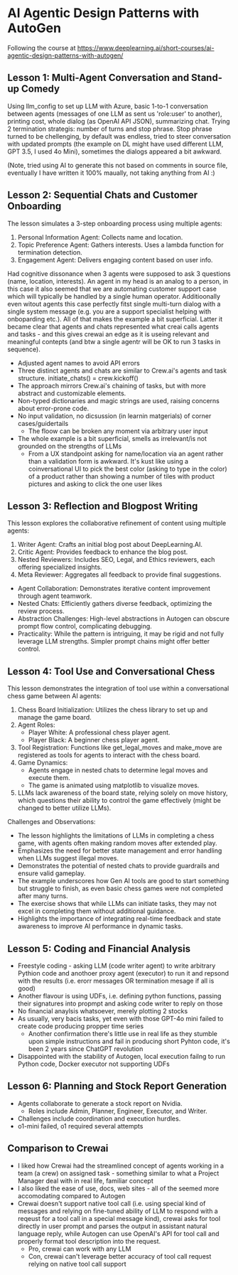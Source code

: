 # AI Agentic Design Patterns with AutoGen

Following the course at https://www.deeplearning.ai/short-courses/ai-agentic-design-patterns-with-autogen/

## Lesson 1: Multi-Agent Conversation and Stand-up Comedy

Using llm_config to set up LLM with Azure, basic 1-to-1 conversation between agents (messages of one LLM as sent us 'role:user' to another), printing cost, whole dialog (as OpenAI API JSON), summarizing chat. Trying 2 termination strategis: number of turns and stop phrase. Stop phrase turned to be chellenging, by default was endless, tried to steer conversation with updated prompts (the example on DL might have used different LLM, GPT 3.5, I used 4o Mini), sometimes the dialogs appeared a bit awkward.

(Note, tried using AI to generate this not based on comments in source file, eventually I have written it 100% maually, not taking anything from AI :)

## Lesson 2: Sequential Chats and Customer Onboarding

The lesson simulates a 3-step onboarding process using multiple agents:
1. Personal Information Agent: Collects name and location.
2. Topic Preference Agent: Gathers interests. Uses a lambda function for termination detection.
3. Engagement Agent: Delivers engaging content based on user info.

Had cognitive dissonance when 3 agents were supposed to ask 3 questions (name, location, interests). An agent in my head is an analog to a person, in this case it also seemed that we are automating customer support case which will typically be handled by a single human operator. Additioonally even witout agents this case perfectly fitst single multi-turn dialog with a single system message (e.g. you are a support specialist helping with onboparding etc.). All of that makes the example a bit superficial. Latter it became clear that agents and chats represented what creai calls agents and tasks - and this gives crewai an edge as it is useing relevant and meaningful contepts (and btw a single agentr will be OK to run 3 tasks in sequence).

- Adjusted agent names to avoid API errors
- Three distinct agents and chats are similar to Crew.ai's agents and task structure. initiate_chats() = crew.kickoff()
- The approach mirrors Crew.ai's chaining of tasks, but with more abstract and customizable elements.
- Non-typed dictionaries and magic strings are used, raising concerns about error-prone code.
- No input validation, no dicsussion (in learnin matgerials) of corner cases/guidertails
    - The floow can be broken any moment via arbitrary user input
- The whole example is a bit superficial, smells as irrelevant/is not grounded on the strengths of LLMs
    - From a UX standpoint asking for name/location via an agent rather than a validation form is awkward. It's kust like using a coinversational UI to pick the best color (asking to type in the color) of a product rather than showing a number of tiles with product pictures and asking to click the one user likes

## Lesson 3: Reflection and Blogpost Writing

This lesson explores the collaborative refinement of content using multiple agents:
1. Writer Agent: Crafts an initial blog post about DeepLearning.AI.
2. Critic Agent: Provides feedback to enhance the blog post.
3. Nested Reviewers: Includes SEO, Legal, and Ethics reviewers, each offering specialized insights.
4. Meta Reviewer: Aggregates all feedback to provide final suggestions.

- Agent Collaboration: Demonstrates iterative content improvement through agent teamwork.
- Nested Chats: Efficiently gathers diverse feedback, optimizing the review process.
- Abstraction Challenges: High-level abstractions in Autogen can obscure prompt flow control, complicating debugging.
- Practicality: While the pattern is intriguing, it may be rigid and not fully leverage LLM strengths. Simpler prompt chains might offer better control.

## Lesson 4: Tool Use and Conversational Chess

This lesson demonstrates the integration of tool use within a conversational chess game between AI agents:

1. Chess Board Initialization: Utilizes the chess library to set up and manage the game board.
2. Agent Roles:
   - Player White: A professional chess player agent.
   - Player Black: A beginner chess player agent.
3. Tool Registration: Functions like get_legal_moves and make_move are registered as tools for agents to interact with the chess board.
4. Game Dynamics:
   - Agents engage in nested chats to determine legal moves and execute them.
   - The game is animated using matplotlib to visualize moves.
5. LLMs lack awareness of the board state, relying solely on move history, which questions their ability to control the game effectively (might be changed to better utilize LLMs).

Challenges and Observations:
- The lesson highlights the limitations of LLMs in completing a chess game, with agents often making random moves after extended play.
- Emphasizes the need for better state management and error handling when LLMs suggest illegal moves.
- Demonstrates the potential of nested chats to provide guardrails and ensure valid gameplay.
- The example underscores how Gen AI tools are good to start something but struggle to finish, as even basic chess games were not completed after many turns.
- The exercise shows that while LLMs can initiate tasks, they may not excel in completing them without additional guidance.
- Highlights the importance of integrating real-time feedback and state awareness to improve AI performance in dynamic tasks.

## Lesson 5: Coding and Financial Analysis

- Freestyle coding - asking LLM (code writer agent) to write arbitrary Pythion code and anothoer proxy agent (executor) to run it and repsond with the results (i.e. erorr messages OR termination mesage if all is good)
- Another flavour is using UDFs, i.e. defining python functions, passing their signatures into propmpt and asking code writer to reply on those
- No financial anaylsis whatsoever, merely plotting 2 stocks
- As usually, very bacis tasks, yet even with those GPT-4o mini failed to create code producing propper time series
  - Another confirmation there's little use in real life as they stumble upon simple instructions and fail in producing short Pyhton code, it's been 2 years since ChatGPT revolution
- Disappointed with the stability of Autogen, local execution failng to run Python code, Docker executor not supporting UDFs

## Lesson 6: Planning and Stock Report Generation

- Agents collaborate to generate a stock report on Nvidia.
    - Roles include Admin, Planner, Engineer, Executor, and Writer.
- Challenges include coordination and execution hurdles.
- o1-mini failed, o1 required several attempts

## Comparison to Crewai

- I liked how Crewai had the streamlined concept of agents working in a team (a crew) on assigned task - something similar to what a Project Manager deal with in real life, familiar concept
- I also liked the ease of use, docs, web sites - all of the seemed more accomodating compared to Autogen
- Crewai doesn't support native tool call (i.e. using special kind of messages and relying on fine-tuned ability of LLM to respond with a reqeust for a tool call in a special message kind), crewai asks for tool directly in user prompt and parses the output in assistant natural language reply, while Autogen can use OpenAI's API for tool call and properly format tool description into the request.
    - Pro, crewai can work with any LLM
    - Con, crewai can't leverage better accuracy of tool call request relying on native tool call support
